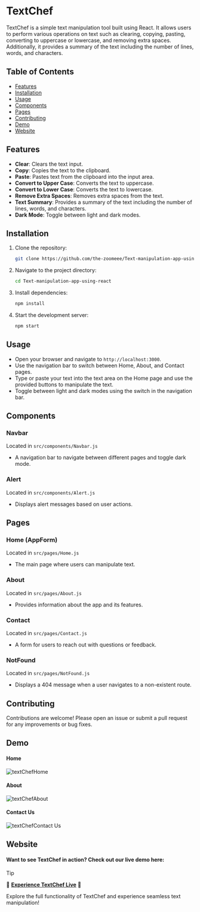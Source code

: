 # TextChef

TextChef is a simple text manipulation tool built using React. It allows users to perform various operations on text such as clearing, copying, pasting, converting to uppercase or lowercase, and removing extra spaces. Additionally, it provides a summary of the text including the number of lines, words, and characters.

## Table of Contents
- [Features](#features)
- [Installation](#installation)
- [Usage](#usage)
- [Components](#components)
- [Pages](#pages)
- [Contributing](#contributing)
- [Demo](#Demo)
- [Website](#Website)

## Features
- **Clear**: Clears the text input.
- **Copy**: Copies the text to the clipboard.
- **Paste**: Pastes text from the clipboard into the input area.
- **Convert to Upper Case**: Converts the text to uppercase.
- **Convert to Lower Case**: Converts the text to lowercase.
- **Remove Extra Spaces**: Removes extra spaces from the text.
- **Text Summary**: Provides a summary of the text including the number of lines, words, and characters.
- **Dark Mode**: Toggle between light and dark modes.

## Installation

1. Clone the repository:
    ```sh
    git clone https://github.com/the-zoomeee/Text-manipulation-app-using-react.git
    ```

2. Navigate to the project directory:
    ```sh
    cd Text-manipulation-app-using-react
    ```

3. Install dependencies:
    ```sh
    npm install
    ```

4. Start the development server:
    ```sh
    npm start
    ```

## Usage
- Open your browser and navigate to `http://localhost:3000`.
- Use the navigation bar to switch between Home, About, and Contact pages.
- Type or paste your text into the text area on the Home page and use the provided buttons to manipulate the text.
- Toggle between light and dark modes using the switch in the navigation bar.

## Components

### Navbar
Located in `src/components/Navbar.js`
- A navigation bar to navigate between different pages and toggle dark mode.

### Alert
Located in `src/components/Alert.js`
- Displays alert messages based on user actions.

## Pages

### Home (AppForm)
Located in `src/pages/Home.js`
- The main page where users can manipulate text.

### About
Located in `src/pages/About.js`
- Provides information about the app and its features.

### Contact
Located in `src/pages/Contact.js`
- A form for users to reach out with questions or feedback.

### NotFound
Located in `src/pages/NotFound.js`
- Displays a 404 message when a user navigates to a non-existent route.

## Contributing
Contributions are welcome! Please open an issue or submit a pull request for any improvements or bug fixes.

## Demo
#### Home
![textChefHome](https://github.com/the-zoomeee/Text-manipulation-app-using-react/assets/154297263/e170405b-abfe-4527-b26a-c732769b5a50)

#### About
![textChefAbout](https://github.com/the-zoomeee/Text-manipulation-app-using-react/assets/154297263/901aea7d-3c2a-439a-9cb4-99e525ddd721)

#### Contact Us
![textChefContact Us](https://github.com/the-zoomeee/Text-manipulation-app-using-react/assets/154297263/73eeb699-8792-487e-8298-06272c73c7b5)

## Website
#### Want to see TextChef in action? Check out our live demo here:

> [!Tip]
> 🚀 **[Experience TextChef Live](https://the-zoomeee.github.io/textChef/)** 🚀

Explore the full functionality of TextChef and experience seamless text manipulation!
